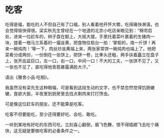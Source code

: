 # 吃客

吃得是福，能吃的人不但自己有了口福，别人看着他开怀大嚼，吃得痛快淋漓，也会觉得愉快得很。梁实秋先生曾经在一个地道的北京小吃店亲眼见到：“棉帘启处，进来一位赶车的，辫子盘在额上，大摇大摆，手里托着菜叶裹着的生猪肉一块，提着一根马兰系着的一撮韭黄，把食物往柜台一拍：‘掌柜的，烙一斤饼！再来一碗炖肉！’等一下，肉丝炒韭黄端上来，两张家常饼一碗炖肉也端上了。他把菜肴分成两份，一份倒在一张饼上，把饼一卷，比拳头还粗，两手扶着矗立在盘子上，张开血盆巨口，左一口，右一口，中间一口！不大的工夫，一张饼不见了，又一张也不见了，直吃得他青筋暴露满脸大汗。” 

语出《雅舍小品·吃相》。 

我虽然没有梁先生这种眼福，可是看到这段生动的文字，也不禁忽然觉得饥肠辘辘，食欲大振，半夜里到厨房里去找点剩肉来打打馋虫。 

可是像这位赶车的朋友，还不能算是吃客。 

吃客不但要能吃，至少还得要好吃、会吃、敢吃。 

一听到某地有好吃的东西可吃，立刻喜心翻倒，眉飞色舞，恨不得插翅飞去吃个痛快，这无疑是要做吃客的必备条件之一。